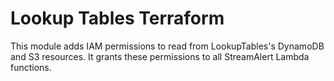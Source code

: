 # Lookup Tables Terraform
This module adds IAM permissions to read from LookupTables's DynamoDB and S3 resources. It grants
these permissions to all StreamAlert Lambda functions.
